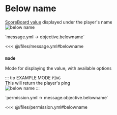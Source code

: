 # Below name

[ScoreBoard value](https://ru.minecraft.wiki/w/%D0%A1%D0%B8%D1%81%D1%82%D0%B5%D0%BC%D0%B0_%D1%81%D1%87%D1%91%D1%82%D0%B0_%D0%B8%D0%B3%D1%80%D0%BE%D0%B2%D1%8B%D1%85_%D1%81%D0%BE%D0%B1%D1%8B%D1%82%D0%B8%D0%B9) displayed under the player's name  
![below name](/belowname.png)

[//]: # (message.yml)
<!--@include: @/parts/words.md#setting-->
<!--@include: @/parts/words.md#path--> `message.yml → objective.belowname`

<!--@include: @/parts/words.md#default-->
<<< @/files/message.yml#belowname

<!--@include: @/parts/enable.md-->

### `mode`

Mode for displaying the value, with available options

<!--@include: @/parts/objective.md-->

::: tip EXAMPLE MODE `PING`  
This will return the player's ping  
![below name](/belowname.png)
:::

<!--@include: @/parts/ticker.md-->

[//]: # (permission.yml)
<!--@include: @/parts/words.md#permission-->
<!--@include: @/parts/words.md#path--> `permission.yml → message.objective.belowname`

<!--@include: @/parts/words.md#default-->
<<< @/files/permission.yml#belowname

<!--@include: @/parts/permission/permissionTier3.md-->
